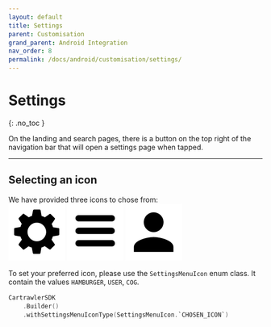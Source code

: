 ```yaml
---
layout: default
title: Settings 
parent: Customisation
grand_parent: Android Integration
nav_order: 8
permalink: /docs/android/customisation/settings/
---
```


# Settings 
{: .no_toc }

On the landing and search pages, there is a button on the top right of the navigation bar that will open a settings page when tapped. 

---

## Selecting an icon 
We have provided three icons to chose from: <br />
![](/uploads/cog.png) ![](/uploads/hamburger.png) ![](/uploads/user.png)

To set your preferred icon, please use the `SettingsMenuIcon` enum class. 
It contain the values `HAMBURGER`, `USER`, `COG`. 

```kotlin
CartrawlerSDK
    .Builder()
    .withSettingsMenuIconType(SettingsMenuIcon.`CHOSEN_ICON`)
``` 
